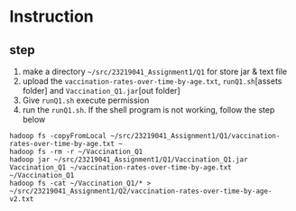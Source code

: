 # Instruction
## step
1. make a directory `~/src/23219041_Assignment1/Q1` for store jar & text file
2. upload the `vaccination-rates-over-time-by-age.txt`, `runQ1.sh`[assets folder] and `Vaccination_Q1.jar`[out folder]
3. Give `runQ1.sh` execute permission
4. run the `runQ1.sh`. If the shell program is not working, follow the step below
```
hadoop fs -copyFromLocal ~/src/23219041_Assignment1/Q1/vaccination-rates-over-time-by-age.txt ~
hadoop fs -rm -r ~/Vaccination_Q1
hadoop jar ~/src/23219041_Assignment1/Q1/Vaccination_Q1.jar Vaccination_Q1 ~/vaccination-rates-over-time-by-age.txt ~/Vaccination_Q1
hadoop fs -cat ~/Vaccination_Q1/* > ~/src/23219041_Assignment1/Q2/vaccination-rates-over-time-by-age-v2.txt
```